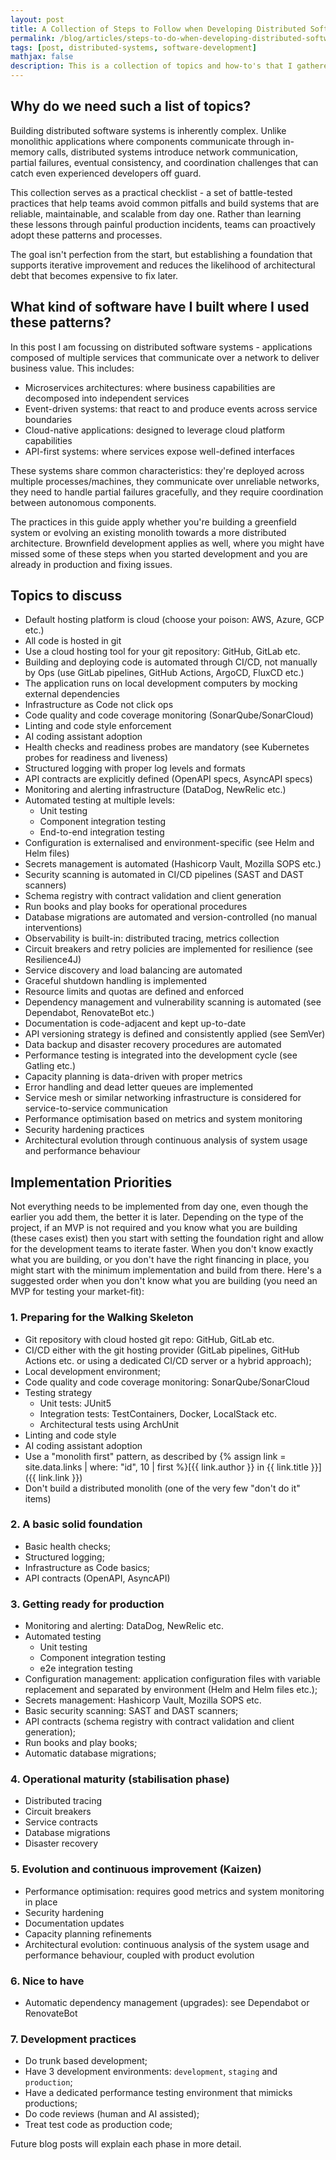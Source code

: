 ```yaml
---
layout: post
title: A Collection of Steps to Follow when Developing Distributed Software Systems
permalink: /blog/articles/steps-to-do-when-developing-distributed-software-systems/
tags: [post, distributed-systems, software-development]
mathjax: false
description: This is a collection of topics and how-to's that I gathered during years of software development. Practices and processes to follow when developing distributed software systems and not only.
---
```


## Why do we need such a list of topics?

Building distributed software systems is inherently complex. Unlike monolithic applications where components communicate through in-memory calls, distributed systems introduce network communication, partial failures, eventual consistency, and coordination challenges that can catch even experienced developers off guard.

This collection serves as a practical checklist - a set of battle-tested practices that help teams avoid common pitfalls and build systems that are reliable, maintainable, and scalable from day one. Rather than learning these lessons through painful production incidents, teams can proactively adopt these patterns and processes.

The goal isn't perfection from the start, but establishing a foundation that supports iterative improvement and reduces the likelihood of architectural debt that becomes expensive to fix later.

## What kind of software have I built where I used these patterns?

In this post I am focussing on distributed software systems - applications composed of multiple services that communicate over a network to deliver business value. This includes:

- Microservices architectures: where business capabilities are decomposed into independent services
- Event-driven systems: that react to and produce events across service boundaries
- Cloud-native applications: designed to leverage cloud platform capabilities
- API-first systems: where services expose well-defined interfaces

These systems share common characteristics: they're deployed across multiple processes/machines, they communicate over unreliable networks, they need to handle partial failures gracefully, and they require coordination between autonomous components.

The practices in this guide apply whether you're building a greenfield system or evolving an existing monolith towards a more distributed architecture. Brownfield development applies as well, where you might have missed some of these steps when you started development and you are already in production and fixing issues.

## Topics to discuss

- Default hosting platform is cloud (choose your poison: AWS, Azure, GCP etc.)
- All code is hosted in git
- Use a cloud hosting tool for your git repository: GitHub, GitLab etc.
- Building and deploying code is automated through CI/CD, not manually by Ops (use GitLab pipelines, GitHub Actions, ArgoCD, FluxCD etc.)
- The application runs on local development computers by mocking external dependencies
- Infrastructure as Code not click ops
- Code quality and code coverage monitoring (SonarQube/SonarCloud)
- Linting and code style enforcement
- AI coding assistant adoption
- Health checks and readiness probes are mandatory (see Kubernetes probes for readiness and liveness)
- Structured logging with proper log levels and formats
- API contracts are explicitly defined (OpenAPI specs, AsyncAPI specs)
- Monitoring and alerting infrastructure (DataDog, NewRelic etc.)
- Automated testing at multiple levels:
  - Unit testing
  - Component integration testing
  - End-to-end integration testing
- Configuration is externalised and environment-specific (see Helm and Helm files)
- Secrets management is automated (Hashicorp Vault, Mozilla SOPS etc.)
- Security scanning is automated in CI/CD pipelines (SAST and DAST scanners)
- Schema registry with contract validation and client generation
- Run books and play books for operational procedures
- Database migrations are automated and version-controlled (no manual interventions)
- Observability is built-in: distributed tracing, metrics collection
- Circuit breakers and retry policies are implemented for resilience (see Resilience4J)
- Service discovery and load balancing are automated
- Graceful shutdown handling is implemented
- Resource limits and quotas are defined and enforced
- Dependency management and vulnerability scanning is automated (see Dependabot, RenovateBot etc.)
- Documentation is code-adjacent and kept up-to-date
- API versioning strategy is defined and consistently applied (see SemVer)
- Data backup and disaster recovery procedures are automated
- Performance testing is integrated into the development cycle (see Gatling etc.)
- Capacity planning is data-driven with proper metrics
- Error handling and dead letter queues are implemented
- Service mesh or similar networking infrastructure is considered for service-to-service communication
- Performance optimisation based on metrics and system monitoring
- Security hardening practices
- Architectural evolution through continuous analysis of system usage and performance behaviour

## Implementation Priorities

Not everything needs to be implemented from day one, even though the earlier you add them, the better it is later. Depending on the type of the project, if an MVP is not required and you know what you are building (these cases exist) then you start with setting the foundation right and allow for the development teams to iterate faster. When you don't know exactly what you are building, or you don't have the right financing in place, you might start with the minimum implementation and build from there. Here's a suggested order when you don't know what you are building (you need an MVP for testing your market-fit):

### 1. Preparing for the Walking Skeleton

- Git repository with cloud hosted git repo: GitHub, GitLab etc.
- CI/CD either with the git hosting provider (GitLab pipelines, GitHub Actions etc. or using a dedicated CI/CD server or a hybrid approach);
- Local development environment;
- Code quality and code coverage monitoring: SonarQube/SonarCloud
- Testing strategy
  - Unit tests: JUnit5
  - Integration tests: TestContainers, Docker, LocalStack etc.
  - Architectural tests using ArchUnit
- Linting and code style
- AI coding assistant adoption
- Use a "monolith first" pattern, as described by {% assign link = site.data.links | where: "id", 10 | first %}[{{ link.author }} in {{ link.title }}]({{ link.link }})
- Don't build a distributed monolith (one of the very few "don't do it" items)

### 2. A basic solid foundation

- Basic health checks;
- Structured logging;
- Infrastructure as Code basics;
- API contracts (OpenAPI, AsyncAPI)

### 3. Getting ready for production

- Monitoring and alerting: DataDog, NewRelic etc.
- Automated testing
  - Unit testing
  - Component integration testing
  - e2e integration testing
- Configuration management: application configuration files with variable replacement and separated by environment (Helm and Helm files etc.);
- Secrets management: Hashicorp Vault, Mozilla SOPS etc.
- Basic security scanning: SAST and DAST scanners;
- API contracts (schema registry with contract validation and client generation);
- Run books and play books;
- Automatic database migrations;

### 4. Operational maturity (stabilisation phase)

- Distributed tracing
- Circuit breakers
- Service contracts
- Database migrations
- Disaster recovery

### 5. Evolution and continuous improvement (Kaizen)

- Performance optimisation: requires good metrics and system monitoring in place
- Security hardening
- Documentation updates
- Capacity planning refinements
- Architectural evolution: continuous analysis of the system usage and performance behaviour, coupled with product evolution

### 6. Nice to have

- Automatic dependency management (upgrades): see Dependabot or RenovateBot

### 7. Development practices

- Do trunk based development;
- Have 3 development environments: `development`, `staging` and `production`;
- Have a dedicated performance testing environment that mimicks productions;
- Do code reviews (human and AI assisted);
- Treat test code as production code;

Future blog posts will explain each phase in more detail.
